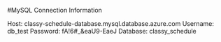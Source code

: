 #MySQL Connection Information

Host: classy-schedule-database.mysql.database.azure.com
Username: db_test
Password: fA!6#_&eaU9-EaeJ
Database: classy_schedule

